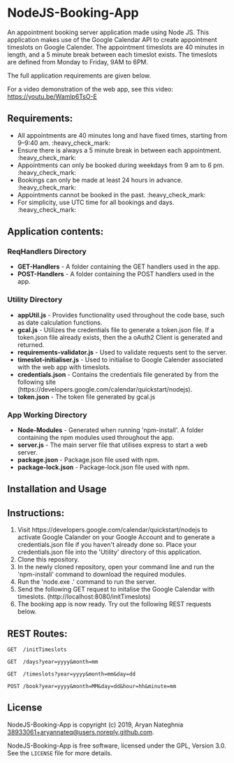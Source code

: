 # NodeJS-Booking-App
An appointment booking server application made using Node JS. This application makes use of the Google Calendar API to create appointment timeslots on Google Calender. The appointment timeslots are 40 minutes in length, and a 5 minute break between each timeslot exists. The timeslots are defined from Monday to Friday, 9AM to 6PM.

The full application requirements are given below.

For a video demonstration of the web app, see this video: https://youtu.be/Wamlp6TsO-E

<h2>Requirements:</h2>
<ul> 
  <li>All appointments are 40 minutes long and have fixed times, starting from 9–9:40 am. :heavy_check_mark:</li>
  <li>Ensure there is always a 5 minute break in between each appointment. :heavy_check_mark:</li>
  <li>Appointments can only be booked during weekdays from 9 am to 6 pm. :heavy_check_mark:</li>
  <li>Bookings can only be made at least 24 hours in advance.  :heavy_check_mark:</li>
  <li>Appointments cannot be booked in the past.  :heavy_check_mark:</li>
  <li>For simplicity, use UTC time for all bookings and days. :heavy_check_mark:</li>
</ul>

<h2>Application contents:</h2>

<h3>ReqHandlers Directory</h3>
<ul> 
  <li><b>GET-Handlers</b> - A folder containing the GET handlers used in the app.</li>
  <li><b>POST-Handlers</b> - A folder containing the POST handlers used in the app.</li>
</ul>

<h3>Utility Directory</h3>
<ul>
  <li><b>appUtil.js</b> - Provides functionality used throughout the code base, such as date calculation functions.</li>
  <li><b>gcal.js</b> - Utilizes the credentials file to generate a token.json file. If a token.json file already exists, then the a oAuth2 Client is generated and returned.</li>
  <li><b>requirements-validator.js</b> - Used to validate requests sent to the server.</li>
  <li><b>timeslot-initialiser.js</b> - Used to initialise to Google Calender associated with the web app with timeslots.</li>
  <li><b>credentials.json</b> - Contains the credentials file generated by from the following site (https://developers.google.com/calendar/quickstart/nodejs).</li>
  <li><b>token.json</b> - The token file generated by gcal.js</li>
</ul>
  
<h3>App Working Directory</h3>
<ul>
  <li><b>Node-Modules</b> - Generated when running 'npm-install'. A folder containing the npm modules used throughout the app.</li>
  <li><b>server.js</b> - The main server file that utilises express to start a web server.</li>
  <li><b>package.json</b> - Package.json file used with npm.</li>
  <li><b>package-lock.json</b> - Package-lock.json file used with npm.</li>
</ul>

Installation and Usage
----------------------
<h2>Instructions:</h2>
<ol>
  <li>Visit https://developers.google.com/calendar/quickstart/nodejs to activate Google Calander on your Google Account and to generate a credentials.json file if you haven't already done so. Place your credentials.json file into the 'Utility' directory of this application.</li>
  <li>Clone this repository.</li>
  <li>In the newly cloned repository, open your command line and run the 'npm-install' command to download the required modules.</li>
  <li>Run the 'node.exe .' command to run the server.</li>
  <li>Send the following GET request to initalise the Google Calendar with timeslots. (http://localhost:8080/initTimeslots)</li>
  <li>The booking app is now ready. Try out the following REST requests below.</li>
</ol>

<h2>REST Routes:</h2>

    GET  /initTimeslots 
    
    GET  /days?year=yyyy&month=mm
    
    GET  /timeslots?year=yyyy&month=mm&day=dd
    
    POST /book?year=yyyy&month=MM&day=dd&hour=hh&minute=mm

## License

NodeJS-Booking-App is copyright (c) 2019, Aryan Nateghnia <38933061+aryannateq@users.noreply.github.com>.

NodeJS-Booking-App is free software, licensed under the GPL, Version 3.0. See the
`LICENSE` file for more details.
